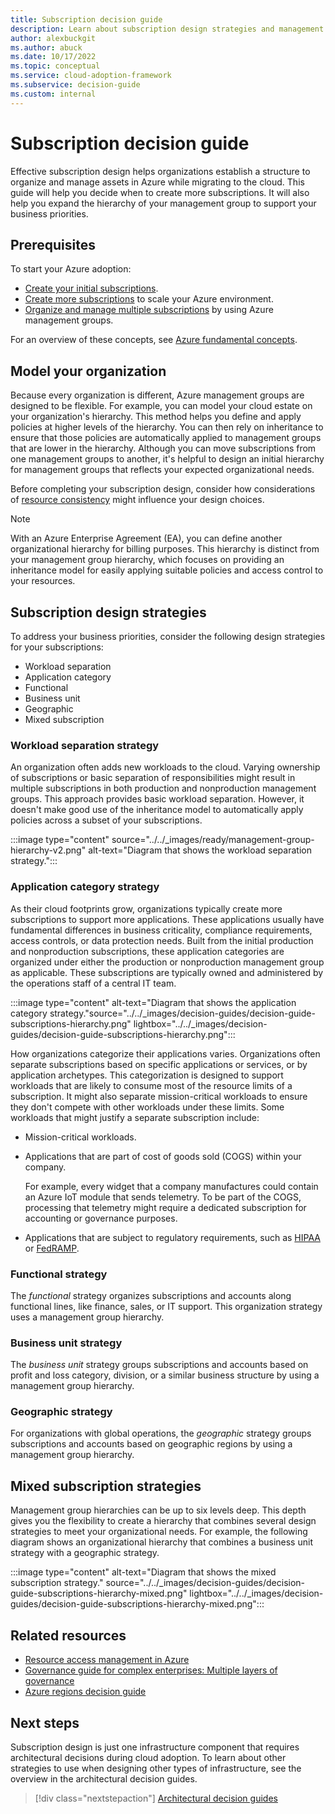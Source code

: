 ```yaml
---
title: Subscription decision guide
description: Learn about subscription design strategies and management group hierarchy to organize your Azure assets.
author: alexbuckgit
ms.author: abuck
ms.date: 10/17/2022
ms.topic: conceptual
ms.service: cloud-adoption-framework
ms.subservice: decision-guide
ms.custom: internal
---
```


# Subscription decision guide

Effective subscription design helps organizations establish a structure to organize and manage assets in Azure while migrating to the cloud. This guide will help you decide when to create more subscriptions. It will also help you expand the hierarchy of your management group to support your business priorities.

## Prerequisites

To start your Azure adoption:

- [Create your initial subscriptions](../../ready/azure-best-practices/initial-subscriptions.md).
- [Create more subscriptions](../../ready/azure-best-practices/scale-subscriptions.md) to scale your Azure environment.
- [Organize and manage multiple subscriptions](../../ready/azure-best-practices/organize-subscriptions.md) by using Azure management groups.

For an overview of these concepts, see [Azure fundamental concepts](../../ready/considerations/fundamental-concepts.md).

## Model your organization

Because every organization is different, Azure management groups are designed to be flexible. For example, you can model your cloud estate on your organization's hierarchy. This method helps you define and apply policies at higher levels of the hierarchy. You can then rely on inheritance to ensure that those policies are automatically applied to management groups that are lower in the hierarchy. Although you can move subscriptions from one management groups to another, it's helpful to design an initial hierarchy for management groups that reflects your expected organizational needs.

Before completing your subscription design, consider how considerations of [resource consistency](../resource-consistency/index.md) might influence your design choices.

> [!NOTE]
> With an Azure Enterprise Agreement (EA), you can define another organizational hierarchy for billing purposes. This hierarchy is distinct from your management group hierarchy, which focuses on providing an inheritance model for easily applying suitable policies and access control to your resources.

## Subscription design strategies

To address your business priorities, consider the following design strategies for your subscriptions:

- Workload separation
- Application category
- Functional
- Business unit
- Geographic
- Mixed subscription

### Workload separation strategy

An organization often adds new workloads to the cloud. Varying ownership of subscriptions or basic separation of responsibilities might result in multiple subscriptions in both production and nonproduction management groups. This approach provides basic workload separation. However, it doesn't make good use of the inheritance model to automatically apply policies across a subset of your subscriptions.

:::image type="content" source="../../_images/ready/management-group-hierarchy-v2.png" alt-text="Diagram that shows the workload separation strategy.":::

### Application category strategy

As their cloud footprints grow, organizations typically create more subscriptions to support more applications. These applications usually have fundamental differences in business criticality, compliance requirements, access controls, or data protection needs. Built from the initial production and nonproduction subscriptions, these application categories are organized under either the production or nonproduction management group as applicable. These subscriptions are typically owned and administered by the operations staff of a central IT team.

:::image type="content" alt-text="Diagram that shows the application category strategy."source="../../_images/decision-guides/decision-guide-subscriptions-hierarchy.png" lightbox="../../_images/decision-guides/decision-guide-subscriptions-hierarchy.png":::

How organizations categorize their applications varies. Organizations often separate subscriptions based on specific applications or services, or by application archetypes. This categorization is designed to support workloads that are likely to consume most of the resource limits of a subscription. It might also separate mission-critical workloads to ensure they don't compete with other workloads under these limits. Some workloads that might justify a separate subscription include:

- Mission-critical workloads.

- Applications that are part of cost of goods sold (COGS) within your company.

  For example, every widget that a company manufactures could contain an Azure IoT module that sends telemetry. To be part of the COGS, processing that telemetry might require a dedicated subscription for accounting or governance purposes.

- Applications that are subject to regulatory requirements, such as [HIPAA](https://www.hhs.gov/hipaa/index.html) or [FedRAMP](https://www.fedramp.gov/).

### Functional strategy

The *functional* strategy organizes subscriptions and accounts along functional lines, like finance, sales, or IT support. This organization strategy uses a management group hierarchy.

### Business unit strategy

The *business unit* strategy groups subscriptions and accounts based on profit and loss category, division, or a similar business structure by using a management group hierarchy.

### Geographic strategy

For organizations with global operations, the *geographic* strategy groups subscriptions and accounts based on geographic regions by using a management group hierarchy.

## Mixed subscription strategies

Management group hierarchies can be up to six levels deep. This depth gives you the flexibility to create a hierarchy that combines several design strategies to meet your organizational needs. For example, the following diagram shows an organizational hierarchy that combines a business unit strategy with a geographic strategy.

:::image type="content" alt-text="Diagram that shows the mixed subscription strategy." source="../../_images/decision-guides/decision-guide-subscriptions-hierarchy-mixed.png" lightbox="../../_images/decision-guides/decision-guide-subscriptions-hierarchy-mixed.png":::

## Related resources

- [Resource access management in Azure](../../govern/resource-consistency/resource-access-management.md)
- [Governance guide for complex enterprises: Multiple layers of governance](../../govern/guides/complex/multiple-layers-of-governance.md)
- [Azure regions decision guide](../../migrate/azure-best-practices/multiple-regions.md)

## Next steps

Subscription design is just one infrastructure component that requires architectural decisions during cloud adoption. To learn about other strategies to use when designing other types of infrastructure, see the overview in the architectural decision guides.

> [!div class="nextstepaction"]
> [Architectural decision guides](../index.md)
